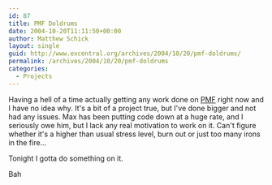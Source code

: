 ```yaml
---
id: 87
title: PMF Doldrums
date: 2004-10-20T11:11:50+00:00
author: Matthew Schick
layout: single
guid: http://www.excentral.org/archives/2004/10/20/pmf-doldrums/
permalink: /archives/2004/10/20/pmf-doldrums
categories:
  - Projects
---
```

Having a hell of a time actually getting any work done on <a href="http://spg.oss-institute.org/wiki/index.php/PMF">PMF</a> right now and I have no idea why.  It's a bit of a project true, but I've done bigger and not had any issues.  Max has been putting code down at a huge rate, and I seriously owe him, but I lack any real motivation to work on it.  Can't figure whether it's a higher than usual stress level, burn out or just too many irons in the fire...

Tonight I gotta do something on it.

Bah